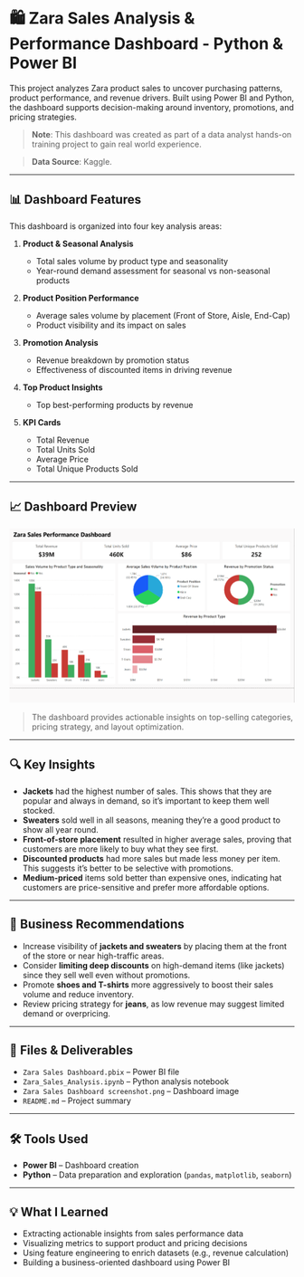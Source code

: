 # 🛍 Zara Sales Analysis & Performance Dashboard - Python & Power BI

This project analyzes Zara product sales to uncover purchasing patterns, product performance, and revenue drivers. Built using Power BI and Python, the dashboard supports decision-making around inventory, promotions, and pricing strategies.

> **Note**: This dashboard was created as part of a data analyst hands-on training project to gain real world experience.

> **Data Source**: Kaggle. 
---

## 📊 Dashboard Features

This dashboard is organized into four key analysis areas:

1. **Product & Seasonal Analysis**
   - Total sales volume by product type and seasonality
   - Year-round demand assessment for seasonal vs non-seasonal products

2. **Product Position Performance**
   - Average sales volume by placement (Front of Store, Aisle, End-Cap)
   - Product visibility and its impact on sales

3. **Promotion Analysis**
   - Revenue breakdown by promotion status
   - Effectiveness of discounted items in driving revenue

4. **Top Product Insights**
   - Top best-performing products by revenue

5. **KPI Cards**
   - Total Revenue  
   - Total Units Sold  
   - Average Price  
   - Total Unique Products Sold

---

## 📈 Dashboard Preview

![Zara Dashboard](Zara%20Sales%20Dashboard%20screenshot.png)

> The dashboard provides actionable insights on top-selling categories, pricing strategy, and layout optimization.

---

## 🔍 Key Insights

- **Jackets** had the highest number of sales. This shows that they are popular and always in demand, so it’s important to keep them well stocked.
- **Sweaters** sold well in all seasons, meaning they’re a good product to show all year round.
- **Front-of-store placement** resulted in higher average sales, proving that customers are more likely to buy what they see first.  
- **Discounted products** had more sales but made less money per item. This suggests it’s better to be selective with promotions.  
- **Medium-priced** items sold better than expensive ones, indicating hat customers are price-sensitive and prefer more affordable options.

---
## 📌 Business Recommendations

- Increase visibility of **jackets and sweaters** by placing them at the front of the store or near high-traffic areas.
- Consider **limiting deep discounts** on high-demand items (like jackets) since they sell well even without promotions.
- Promote **shoes and T-shirts** more aggressively to boost their sales volume and reduce inventory.
- Review pricing strategy for **jeans**, as low revenue may suggest limited demand or overpricing.

---

## 📎 Files & Deliverables

- `Zara Sales Dashboard.pbix` – Power BI file  
- `Zara_Sales_Analysis.ipynb` – Python analysis notebook  
- `Zara Sales Dashboard screenshot.png` – Dashboard image  
- `README.md` – Project summary   

---

## 🛠 Tools Used

- **Power BI** – Dashboard creation  
- **Python** – Data preparation and exploration (`pandas`, `matplotlib`, `seaborn`)  

---

## 💡 What I Learned

- Extracting actionable insights from sales performance data  
- Visualizing metrics to support product and pricing decisions  
- Using feature engineering to enrich datasets (e.g., revenue calculation)  
- Building a business-oriented dashboard using Power BI






